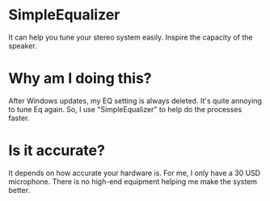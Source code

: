 # SimpleEqualizer
It can help you tune your stereo system easily.
Inspire the capacity of the speaker.
# Why am I doing this?
After Windows updates, my EQ setting is always deleted. It's quite annoying to tune Eq again. So, I use "SimpleEqualizer" to help do the processes faster.
# Is it accurate?
It depends on how accurate your hardware is. For me, I only have a 30 USD microphone. There is no high-end equipment helping me make the system better.
